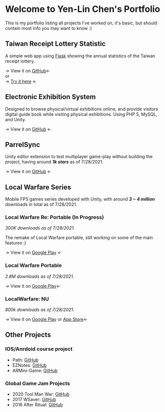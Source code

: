 # Welcome to Yen-Lin Chen's Portfolio

This is my portfolio listing all projects I've worked on, it's basic, but should contain most info you may want to know :)


## Taiwan Receipt Lottery Statistic
A simple web app using [Flask](https://github.com/pallets/flask) showing the annual statistics of the Taiwan receipt lottery.

-> View it on [GitHub](https://github.com/314pies/Taiwan-receipt-lottery-statistic)<-  
or  
-> [Try it here](https://tw-lottery-statistic.appspot.com/) <-

## Electronic Exhibition System
Designed to browse physical/virtual exhibitions online, and provide visitors digital guide book while visiting physical exhibitions. Using PHP 5, MySQL, and Unity.  

-> View it on [GitHub](https://github.com/314pies/EES_Console) <-

## ParrelSync

Unity editor extension to test multiplayer game-play without building the project, having around ***1k stars*** as of 7/28/2021.  

-> View it on [GitHub](https://github.com/VeriorPies/ParrelSync) <-

## Local Warfare Series
Mobile FPS games series developed with Unity, with around ***3 ~ 4 million*** downloads in total as of 7/28/2021.  

### Local Warfare Re: Portable (In Progress)

*300K downloads as of 7/28/2021.*  

The remake of Local Warfare portable, still working on some of the main features :)

-> View it on [Google Play](https://play.google.com/store/apps/details?id=com.DazadGame.LocalWarfareRePortable) <-

### Local Warfare Portable
*2.8M downloads as of 7/28/2021.*  

-> View it on [Google Play](https://play.google.com/store/apps/details?id=com.OldProduct.LocalWarfarePortable)<-


### LocalWarfare: NU
*800k downloads as of 7/28/2021.*  

-> View it on [Google Play](https://play.google.com/store/apps/details?id=com.BUProduct.LocalWarfarePortable)  or [App Store](https://apps.apple.com/us/app/local-warfare-name-unknown/id1495948767)<-

## Other Projects

### IOS/Anrdoid course project
* Path: [GitHub](https://github.com/314pies/Paths)
* EZNotes: [GitHub](https://github.com/314pies/EZNotes)
* ARMini-Game: [GitHub](https://github.com/314pies/ARMiniGame)

### Global Game Jam Projects
* 2020 Tool Man War: [GitHub](https://github.com/314pies/ggj2020)
* 2017 WSaver: [GitHub](https://github.com/314pies/WSaver)
* 2016 After Ritual: [GitHub](https://github.com/314pies/project-ggj2016)
